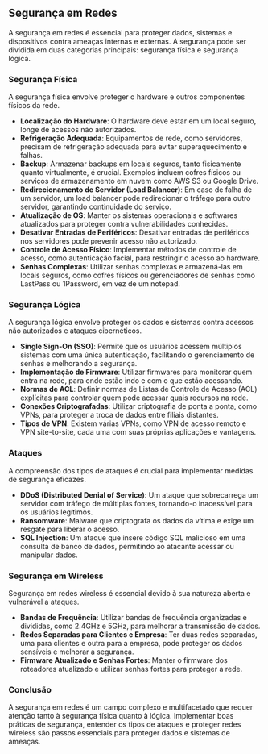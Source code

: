## Segurança em Redes

A segurança em redes é essencial para proteger dados, sistemas e dispositivos contra ameaças internas e externas. A segurança pode ser dividida em duas categorias principais: segurança física e segurança lógica.

### Segurança Física

A segurança física envolve proteger o hardware e outros componentes físicos da rede.

- **Localização do Hardware**: O hardware deve estar em um local seguro, longe de acessos não autorizados.
- **Refrigeração Adequada**: Equipamentos de rede, como servidores, precisam de refrigeração adequada para evitar superaquecimento e falhas.
- **Backup**: Armazenar backups em locais seguros, tanto fisicamente quanto virtualmente, é crucial. Exemplos incluem cofres físicos ou serviços de armazenamento em nuvem como AWS S3 ou Google Drive.
- **Redirecionamento de Servidor (Load Balancer)**: Em caso de falha de um servidor, um load balancer pode redirecionar o tráfego para outro servidor, garantindo continuidade do serviço.
- **Atualização de OS**: Manter os sistemas operacionais e softwares atualizados para proteger contra vulnerabilidades conhecidas.
- **Desativar Entradas de Periféricos**: Desativar entradas de periféricos nos servidores pode prevenir acesso não autorizado.
- **Controle de Acesso Físico**: Implementar métodos de controle de acesso, como autenticação facial, para restringir o acesso ao hardware.
- **Senhas Complexas**: Utilizar senhas complexas e armazená-las em locais seguros, como cofres físicos ou gerenciadores de senhas como LastPass ou 1Password, em vez de um notepad.

### Segurança Lógica

A segurança lógica envolve proteger os dados e sistemas contra acessos não autorizados e ataques cibernéticos.

- **Single Sign-On (SSO)**: Permite que os usuários acessem múltiplos sistemas com uma única autenticação, facilitando o gerenciamento de senhas e melhorando a segurança.
- **Implementação de Firmware**: Utilizar firmwares para monitorar quem entra na rede, para onde estão indo e com o que estão acessando.
- **Normas de ACL**: Definir normas de Listas de Controle de Acesso (ACL) explícitas para controlar quem pode acessar quais recursos na rede.
- **Conexões Criptografadas**: Utilizar criptografia de ponta a ponta, como VPNs, para proteger a troca de dados entre filiais distantes.
- **Tipos de VPN**: Existem várias VPNs, como VPN de acesso remoto e VPN site-to-site, cada uma com suas próprias aplicações e vantagens.

### Ataques

A compreensão dos tipos de ataques é crucial para implementar medidas de segurança eficazes.

- **DDoS (Distributed Denial of Service)**: Um ataque que sobrecarrega um servidor com tráfego de múltiplas fontes, tornando-o inacessível para os usuários legítimos.
- **Ransomware**: Malware que criptografa os dados da vítima e exige um resgate para liberar o acesso.
- **SQL Injection**: Um ataque que insere código SQL malicioso em uma consulta de banco de dados, permitindo ao atacante acessar ou manipular dados.

### Segurança em Wireless

Segurança em redes wireless é essencial devido à sua natureza aberta e vulnerável a ataques.

- **Bandas de Frequência**: Utilizar bandas de frequência organizadas e divididas, como 2.4GHz e 5GHz, para melhorar a transmissão de dados.
- **Redes Separadas para Clientes e Empresa**: Ter duas redes separadas, uma para clientes e outra para a empresa, pode proteger os dados sensíveis e melhorar a segurança.
- **Firmware Atualizado e Senhas Fortes**: Manter o firmware dos roteadores atualizado e utilizar senhas fortes para proteger a rede.

### Conclusão

A segurança em redes é um campo complexo e multifacetado que requer atenção tanto à segurança física quanto à lógica. Implementar boas práticas de segurança, entender os tipos de ataques e proteger redes wireless são passos essenciais para proteger dados e sistemas de ameaças.
